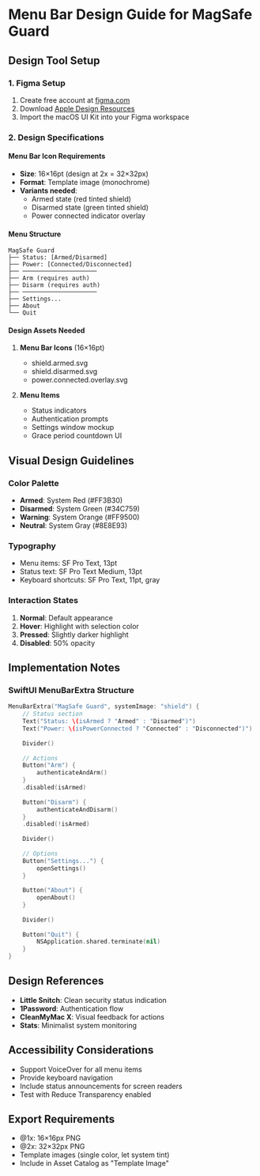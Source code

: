 # Menu Bar Design Guide for MagSafe Guard

## Design Tool Setup

### 1. Figma Setup
1. Create free account at [figma.com](https://figma.com)
2. Download [Apple Design Resources](https://developer.apple.com/design/resources/)
3. Import the macOS UI Kit into your Figma workspace

### 2. Design Specifications

#### Menu Bar Icon Requirements
- **Size**: 16×16pt (design at 2x = 32×32px)
- **Format**: Template image (monochrome)
- **Variants needed**:
  - Armed state (red tinted shield)
  - Disarmed state (green tinted shield)
  - Power connected indicator overlay

#### Menu Structure
```
MagSafe Guard
├── Status: [Armed/Disarmed]
├── Power: [Connected/Disconnected]
├── ─────────────────────
├── Arm (requires auth)
├── Disarm (requires auth)
├── ─────────────────────
├── Settings...
├── About
└── Quit
```

#### Design Assets Needed
1. **Menu Bar Icons** (16×16pt)
   - shield.armed.svg
   - shield.disarmed.svg
   - power.connected.overlay.svg
   
2. **Menu Items**
   - Status indicators
   - Authentication prompts
   - Settings window mockup
   - Grace period countdown UI

## Visual Design Guidelines

### Color Palette
- **Armed**: System Red (#FF3B30)
- **Disarmed**: System Green (#34C759)
- **Warning**: System Orange (#FF9500)
- **Neutral**: System Gray (#8E8E93)

### Typography
- Menu items: SF Pro Text, 13pt
- Status text: SF Pro Text Medium, 13pt
- Keyboard shortcuts: SF Pro Text, 11pt, gray

### Interaction States
1. **Normal**: Default appearance
2. **Hover**: Highlight with selection color
3. **Pressed**: Slightly darker highlight
4. **Disabled**: 50% opacity

## Implementation Notes

### SwiftUI MenuBarExtra Structure
```swift
MenuBarExtra("MagSafe Guard", systemImage: "shield") {
    // Status section
    Text("Status: \(isArmed ? "Armed" : "Disarmed")")
    Text("Power: \(isPowerConnected ? "Connected" : "Disconnected")")
    
    Divider()
    
    // Actions
    Button("Arm") { 
        authenticateAndArm() 
    }
    .disabled(isArmed)
    
    Button("Disarm") { 
        authenticateAndDisarm() 
    }
    .disabled(!isArmed)
    
    Divider()
    
    // Options
    Button("Settings...") { 
        openSettings() 
    }
    
    Button("About") { 
        openAbout() 
    }
    
    Divider()
    
    Button("Quit") { 
        NSApplication.shared.terminate(nil) 
    }
}
```

## Design References
- **Little Snitch**: Clean security status indication
- **1Password**: Authentication flow
- **CleanMyMac X**: Visual feedback for actions
- **Stats**: Minimalist system monitoring

## Accessibility Considerations
- Support VoiceOver for all menu items
- Provide keyboard navigation
- Include status announcements for screen readers
- Test with Reduce Transparency enabled

## Export Requirements
- @1x: 16×16px PNG
- @2x: 32×32px PNG
- Template images (single color, let system tint)
- Include in Asset Catalog as "Template Image"